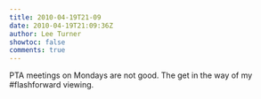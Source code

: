 ```yaml
---
title: 2010-04-19T21-09
date: 2010-04-19T21:09:36Z
author: Lee Turner
showtoc: false
comments: true
---
```


PTA meetings on Mondays are not good. The get in the way of my #flashforward viewing.

